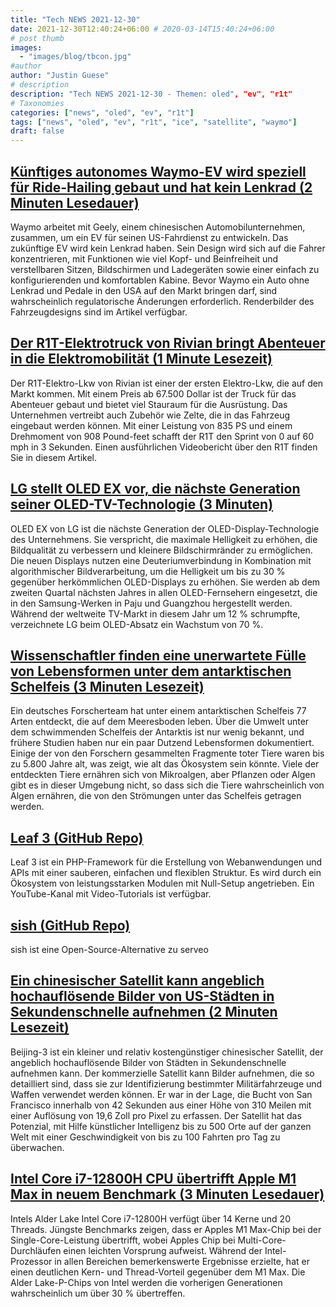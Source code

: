 ```yaml
---
title: "Tech NEWS 2021-12-30"
date: 2021-12-30T12:40:24+06:00 # 2020-03-14T15:40:24+06:00
# post thumb
images:
  - "images/blog/tbcon.jpg"
#author
author: "Justin Guese"
# description
description: "Tech NEWS 2021-12-30 - Themen: oled", "ev", "r1t"
# Taxonomies
categories: ["news", "oled", "ev", "r1t"]
tags: ["news", "oled", "ev", "r1t", "ice", "satellite", "waymo"]
draft: false
---
```


## [Künftiges autonomes Waymo-EV wird speziell für Ride-Hailing gebaut und hat kein Lenkrad (2 Minuten Lesedauer)](https://9to5google.com/2021/12/28/future-waymo-ev/)

 Waymo arbeitet mit Geely, einem chinesischen Automobilunternehmen, zusammen, um ein EV für seinen US-Fahrdienst zu entwickeln. Das zukünftige EV wird kein Lenkrad haben. Sein Design wird sich auf die Fahrer konzentrieren, mit Funktionen wie viel Kopf- und Beinfreiheit und verstellbaren Sitzen, Bildschirmen und Ladegeräten sowie einer einfach zu konfigurierenden und komfortablen Kabine. Bevor Waymo ein Auto ohne Lenkrad und Pedale in den USA auf den Markt bringen darf, sind wahrscheinlich regulatorische Änderungen erforderlich. Renderbilder des Fahrzeugdesigns sind im Artikel verfügbar.

## [Der R1T-Elektrotruck von Rivian bringt Abenteuer in die Elektromobilität (1 Minute Lesezeit)](https://www.engadget.com/rivian-r1t-electric-truck-review-150019762.html)

 Der R1T-Elektro-Lkw von Rivian ist einer der ersten Elektro-Lkw, die auf den Markt kommen. Mit einem Preis ab 67.500 Dollar ist der Truck für das Abenteuer gebaut und bietet viel Stauraum für die Ausrüstung. Das Unternehmen vertreibt auch Zubehör wie Zelte, die in das Fahrzeug eingebaut werden können. Mit einer Leistung von 835 PS und einem Drehmoment von 908 Pound-feet schafft der R1T den Sprint von 0 auf 60 mph in 3 Sekunden. Einen ausführlichen Videobericht über den R1T finden Sie in diesem Artikel.

## [LG stellt OLED EX vor, die nächste Generation seiner OLED-TV-Technologie (3 Minuten)](https://gizmodo.com/lg-unveils-oled-ex-the-next-generation-of-its-oled-tv-1848281279)

 OLED EX von LG ist die nächste Generation der OLED-Display-Technologie des Unternehmens. Sie verspricht, die maximale Helligkeit zu erhöhen, die Bildqualität zu verbessern und kleinere Bildschirmränder zu ermöglichen. Die neuen Displays nutzen eine Deuteriumverbindung in Kombination mit algorithmischer Bildverarbeitung, um die Helligkeit um bis zu 30 % gegenüber herkömmlichen OLED-Displays zu erhöhen. Sie werden ab dem zweiten Quartal nächsten Jahres in allen OLED-Fernsehern eingesetzt, die in den Samsung-Werken in Paju und Guangzhou hergestellt werden. Während der weltweite TV-Markt in diesem Jahr um 12 % schrumpfte, verzeichnete LG beim OLED-Absatz ein Wachstum von 70 %.

## [Wissenschaftler finden eine unerwartete Fülle von Lebensformen unter dem antarktischen Schelfeis (3 Minuten Lesezeit)](https://www.theverge.com/2021/12/29/22857125/discovery-antarctic-ice-biolife-ice-shelf)

 Ein deutsches Forscherteam hat unter einem antarktischen Schelfeis 77 Arten entdeckt, die auf dem Meeresboden leben. Über die Umwelt unter dem schwimmenden Schelfeis der Antarktis ist nur wenig bekannt, und frühere Studien haben nur ein paar Dutzend Lebensformen dokumentiert. Einige der von den Forschern gesammelten Fragmente toter Tiere waren bis zu 5.800 Jahre alt, was zeigt, wie alt das Ökosystem sein könnte. Viele der entdeckten Tiere ernähren sich von Mikroalgen, aber Pflanzen oder Algen gibt es in dieser Umgebung nicht, so dass sich die Tiere wahrscheinlich von Algen ernähren, die von den Strömungen unter das Schelfeis getragen werden.

## [Leaf 3 (GitHub Repo)](https://github.com/leafsphp/leaf/tree/v3.x)

 Leaf 3 ist ein PHP-Framework für die Erstellung von Webanwendungen und APIs mit einer sauberen, einfachen und flexiblen Struktur. Es wird durch ein Ökosystem von leistungsstarken Modulen mit Null-Setup angetrieben. Ein YouTube-Kanal mit Video-Tutorials ist verfügbar.

## [sish (GitHub Repo)](https://github.com/antoniomika/sish)

 sish ist eine Open-Source-Alternative zu serveo

## [Ein chinesischer Satellit kann angeblich hochauflösende Bilder von US-Städten in Sekundenschnelle aufnehmen (2 Minuten Lesezeit)](https://interestingengineering.com/a-chinese-satellite-can-allegedly-take-high-res-images-of-us-cities-in-seconds)

 Beijing-3 ist ein kleiner und relativ kostengünstiger chinesischer Satellit, der angeblich hochauflösende Bilder von Städten in Sekundenschnelle aufnehmen kann. Der kommerzielle Satellit kann Bilder aufnehmen, die so detailliert sind, dass sie zur Identifizierung bestimmter Militärfahrzeuge und Waffen verwendet werden können. Er war in der Lage, die Bucht von San Francisco innerhalb von 42 Sekunden aus einer Höhe von 310 Meilen mit einer Auflösung von 19,6 Zoll pro Pixel zu erfassen. Der Satellit hat das Potenzial, mit Hilfe künstlicher Intelligenz bis zu 500 Orte auf der ganzen Welt mit einer Geschwindigkeit von bis zu 100 Fahrten pro Tag zu überwachen.

## [Intel Core i7-12800H CPU übertrifft Apple M1 Max in neuem Benchmark (3 Minuten Lesedauer)](https://www.digitaltrends.com/computing/intel-core-i7-12800h-outperforms-apple-m1-max-in-benchmark/)

 Intels Alder Lake Intel Core i7-12800H verfügt über 14 Kerne und 20 Threads. Jüngste Benchmarks zeigen, dass er Apples M1 Max-Chip bei der Single-Core-Leistung übertrifft, wobei Apples Chip bei Multi-Core-Durchläufen einen leichten Vorsprung aufweist. Während der Intel-Prozessor in allen Bereichen bemerkenswerte Ergebnisse erzielte, hat er einen deutlichen Kern- und Thread-Vorteil gegenüber dem M1 Max. Die Alder Lake-P-Chips von Intel werden die vorherigen Generationen wahrscheinlich um über 30 % übertreffen.

